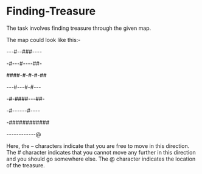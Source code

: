# Finding-Treasure
The task involves finding treasure through the given map.

The map could look like this:-

---#--###----

-#---#----##-

####-#-#-#-##

---#---#-#---

-#-####---##-

-#------#----

-############

------------@

Here, the – characters indicate that you are free to move in this direction. The # character indicates
that you cannot move any further in this direction and you should go somewhere else. The @
character indicates the location of the treasure.
